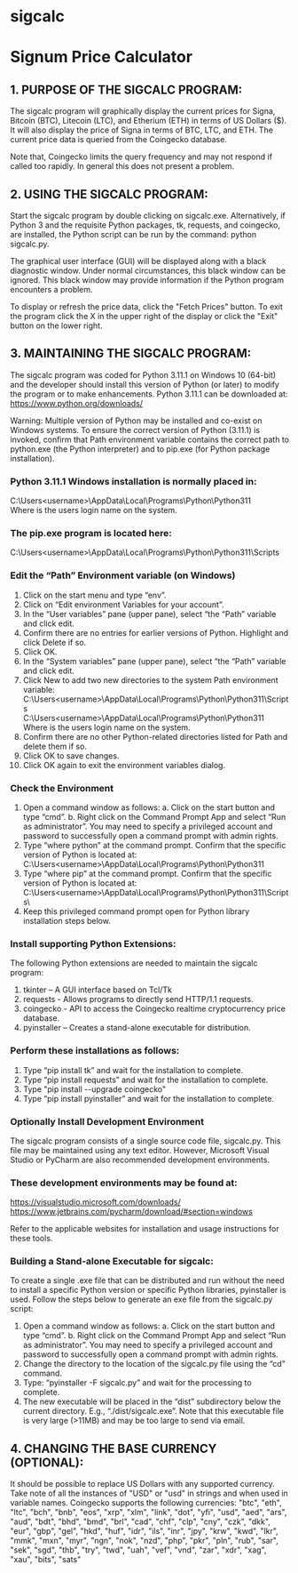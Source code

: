 # sigcalc
# Signum Price Calculator

## 1. PURPOSE OF THE SIGCALC PROGRAM:
The sigcalc program will graphically display the current prices for Signa, Bitcoin (BTC), Litecoin (LTC), and Etherium (ETH) in terms of US Dollars ($).  It will also display the price of Signa in terms of BTC, LTC, and ETH.  The current price data is queried from the Coingecko database.  

Note that, Coingecko limits the query frequency and may not respond if called too
rapidly.  In general this does not present a problem.  

## 2. USING THE SIGCALC PROGRAM:
Start the sigcalc program by double clicking on sigcalc.exe.  Alternatively, if Python 3 and the requisite Python packages, tk, requests, and coingecko, are installed, the Python script can be run by the command: python sigcalc.py.

The graphical user interface (GUI) will be displayed along with a black diagnostic window. Under normal circumstances, this black window can be ignored.  This black window may provide information if the Python program encounters a problem.

To display or refresh the price data, click the "Fetch Prices" button.  To exit the program click the X in the upper right of the display or click the "Exit" button on the lower right.

## 3. MAINTAINING THE SIGCALC PROGRAM:
The sigcalc program was coded for Python 3.11.1 on Windows 10 (64-bit) and the developer should install this version of Python (or later) to modify the program or to make enhancements.  Python 3.11.1 can be downloaded at: https://www.python.org/downloads/

Warning: Multiple version of Python may be installed and co-exist on Windows systems. To ensure the correct version of Python (3.11.1) is invoked, confirm that Path environment variable contains the correct path to python.exe (the Python interpreter) and to pip.exe (for Python package installation).

### Python 3.11.1 Windows installation is normally placed in:
C:\Users\<username>\AppData\Local\Programs\Python\Python311\
Where <username> is the users login name on the system.

### The pip.exe program is located here:
C:\Users\<username>\AppData\Local\Programs\Python\Python311\Scripts

### Edit the “Path” Environment variable (on Windows)
1. Click on the start menu and type “env”.
2. Click on “Edit environment Variables for your account”.
3. In the “User variables” pane (upper pane), select “the “Path” variable and click edit.
4. Confirm there are no entries for earlier versions of Python. Highlight and click Delete if so.
5. Click OK.
6. In the “System variables” pane (upper pane), select “the “Path” variable and click edit.
7. Click New to add two new directories to the system Path environment variable:
C:\Users\<username>\AppData\Local\Programs\Python\Python311\Scripts\
C:\Users\<username>\AppData\Local\Programs\Python\Python311\
Where <username> is the users login name on the system.
8. Confirm there are no other Python-related directories listed for Path and delete them if so.
9. Click OK to save changes.
10. Click OK again to exit the environment variables dialog.

### Check the Environment
1. Open a command window as follows:
a. Click on the start button and type “cmd”.
b. Right click on the Command Prompt App and select “Run as administrator”. 
You may need to specify a privileged account and password to successfully open a command prompt with admin rights.
2. Type “where python” at the command prompt.  Confirm that the specific version of Python is located at:
C:\Users\<username>\AppData\Local\Programs\Python\Python311
4. Type “where pip” at the command prompt. Confirm that the specific version of Python is located at:
C:\Users\<username>\AppData\Local\Programs\Python\Python311\Scripts\
5. Keep this privileged command prompt open for Python library installation steps below.

### Install supporting Python Extensions:
The following Python extensions are needed to maintain the sigcalc program:
1. tkinter – A GUI interface based on Tcl/Tk
2. requests - Allows programs to directly send HTTP/1.1 requests.
3. coingecko - API to access the Coingecko realtime cryptocurrency price database.
4. pyinstaller – Creates a stand-alone executable for distribution.

### Perform these installations as follows:
1. Type “pip install tk” and wait for the installation to complete.
2. Type “pip install requests” and wait for the installation to complete.
3. Type "pip install --upgrade coingecko"
4. Type “pip install pyinstaller” and wait for the installation to complete.

### Optionally Install Development Environment
The sigcalc program consists of a single source code file, sigcalc.py. This file may 
be maintained using any text editor.  However, Microsoft Visual Studio or PyCharm are 
also recommended development environments.

### These development environments may be found at:
https://visualstudio.microsoft.com/downloads/
https://www.jetbrains.com/pycharm/download/#section=windows

Refer to the applicable websites for installation and usage instructions for these tools.

### Building a Stand-alone Executable for sigcalc:
To create a single .exe file that can be distributed and run without the need to install 
a specific Python version or specific Python libraries, pyinstaller is used. Follow the 
steps below to generate an exe file from the sigcalc.py script:
1. Open a command window as follows:
a. Click on the start button and type “cmd”.
b. Right click on the Command Prompt App and select “Run as administrator”. You may need to specify a privileged account and password to successfully open a command prompt with admin rights.
2. Change the directory to the location of the sigcalc.py file using the “cd” command.
3. Type: “pyinstaller -F sigcalc.py” and wait for the processing to complete.
4. The new executable will be placed in the “dist” subdirectory below the current directory. E.g., “./dist/sigcalc.exe”.
Note that this executable file is very large (>11MB) and may be too large to send via email.

## 4. CHANGING THE BASE CURRENCY (OPTIONAL):
It should be possible to replace US Dollars with any supported currency.  Take note of 
all the instances of "USD" or "usd" in strings and when used in variable names.  Coingecko
supports the following currencies:
  "btc",
  "eth",
  "ltc",
  "bch",
  "bnb",
  "eos",
  "xrp",
  "xlm",
  "link",
  "dot",
  "yfi",
  "usd",
  "aed",
  "ars",
  "aud",
  "bdt",
  "bhd",
  "bmd",
  "brl",
  "cad",
  "chf",
  "clp",
  "cny",
  "czk",
  "dkk",
  "eur",
  "gbp",
  "gel",
  "hkd",
  "huf",
  "idr",
  "ils",
  "inr",
  "jpy",
  "krw",
  "kwd",
  "lkr",
  "mmk",
  "mxn",
  "myr",
  "ngn",
  "nok",
  "nzd",
  "php",
  "pkr",
  "pln",
  "rub",
  "sar",
  "sek",
  "sgd",
  "thb",
  "try",
  "twd",
  "uah",
  "vef",
  "vnd",
  "zar",
  "xdr",
  "xag",
  "xau",
  "bits",
  "sats"
